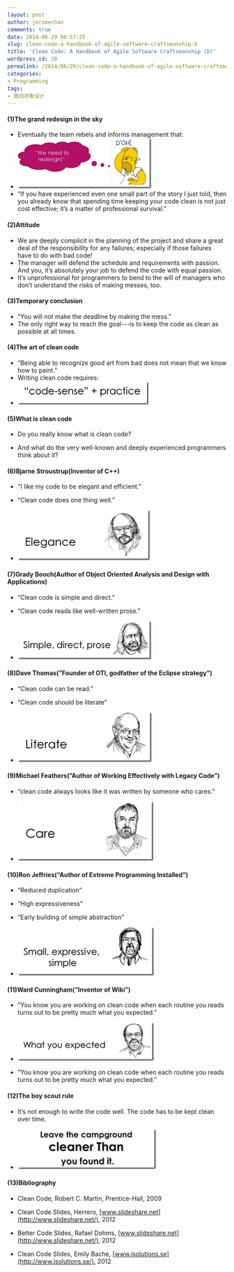 ```yaml
---
layout: post
author: jeromechan
comments: true
date: 2014-06-29 00:57:25
slug: clean-code-a-handbook-of-agile-software-craftsmanship-b
title: 'Clean Code: A Handbook of Agile Software Craftsmanship (b)'
wordpress_id: 20
permalink: /2014/06/29/clean-code-a-handbook-of-agile-software-craftsmanship-b/
categories:
- Programming
tags:
- 面向对象设计
---
```


#### (1)The grand redesign in the sky

  * Eventually the team rebels and informs management that: 
  * ![image](/images/2014-06-29-clean-code-a-handbook-of-agile-software-craftsmanship-b/image_thumb37.png)
  * “If you have experienced even one small part of the story I just told, then you already know that spending time keeping your code clean is not just cost effective; it’s a matter of professional survival.” 
   
#### (2)Attitude  
  * We are deeply complicit in the planning of the project and share a great deal of the responsibility for any failures; especially if those failures have to do with bad code! 
  * The manager will defend the schedule and requirements with passion. And you, it’s absolutely your job to defend the code with equal passion. 
  * It’s unprofessional for programmers to bend to the will of managers who don’t understand the risks of making messes, too.  
   
#### (3)Temporary conclusion
  * “You will not make the deadline by making the mess.” 
  * The only right way to reach the goal---is to keep the code as clean as possible at all times.   
  
#### (4)The art of clean code  
  * “Being able to recognize good art from bad does not mean that we know how to paint.” 
  * Writing clean code requires: 
  * ![image](/images/2014-06-29-clean-code-a-handbook-of-agile-software-craftsmanship-b/image_thumb38.png)


#### (5)What is clean code

  * Do you really know what is clean code? 

	
  * And what do the very well-known and deeply experienced programmers think about it? 


#### (6)Bjarne Stroustrup(Inventor of C++)

  * "I like my code to be elegant and efficient.” 

	
  * “Clean code does one thing well.” 

	
  * ![image](/images/2014-06-29-clean-code-a-handbook-of-agile-software-craftsmanship-b/image_thumb39.png)


#### (7)Grady Booch(Author of Object Oriented Analysis and Design with Applications)

  * “Clean code is simple and direct.” 

	
  * “Clean code reads like well-written prose.” 

	
  * ![image](/images/2014-06-29-clean-code-a-handbook-of-agile-software-craftsmanship-b/image_thumb40.png)


#### (8)Dave Thomas(”Founder of OTI, godfather of the Eclipse strategy”)

  * “Clean code can be read.” 

	
  * “Clean code should be literate” 

	
  * ![image](/images/2014-06-29-clean-code-a-handbook-of-agile-software-craftsmanship-b/image_thumb41.png)


#### (9)Michael Feathers(”Author of Working Effectively with Legacy Code”)
	
  * “clean code always looks like it was written by someone who cares.” 

	
  * ![image](/images/2014-06-29-clean-code-a-handbook-of-agile-software-craftsmanship-b/image_thumb42.png)


#### (10)Ron Jeffries(“Author of Extreme Programming Installed”)

	
  * “Reduced duplication” 

	
  * “High expressiveness” 

	
  * “Early building of simple abstraction” 

	
  * ![image](/images/2014-06-29-clean-code-a-handbook-of-agile-software-craftsmanship-b/image_thumb43.png)


#### (11)Ward Cunningham(“Inventor of Wiki”)

	
  * “You know you are working on clean code when each routine you reads turns out to be pretty much what you expected.” 

	
  * ![image](/images/2014-06-29-clean-code-a-handbook-of-agile-software-craftsmanship-b/image_thumb44.png)

	
  * “You know you are working on clean code when each routine you reads turns out to be pretty much what you expected.” 


#### (12)The boy scout rule

  * It’s not enough to write the code well. The code has to be kept clean over time. 

	
  * ![image](/images/2014-06-29-clean-code-a-handbook-of-agile-software-craftsmanship-b/image_thumb45.png)


#### (13)Bibliography 

  * Clean Code, Robert C. Martin, Prentice-Hall, 2009 

	
  * Clean Code Slides, Herrero, [www.slideshare.net](http://www.slideshare.net/), 2012 

	
  * Better Code Slides, Rafael Dohms, [www.slideshare.net](http://www.slideshare.net/), 2012 

	
  * Clean Code Slides, Emily Bache, [www.jsolutions.se](http://www.jsolutions.se/), 2012 



